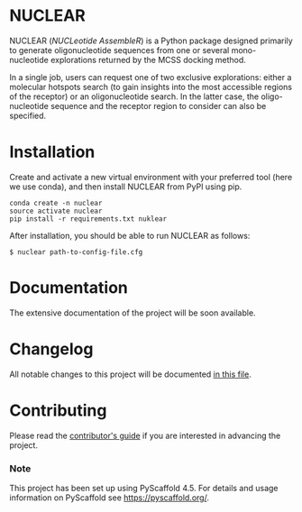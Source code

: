 # NUCLEAR
NUCLEAR (*NUCLeotide AssembleR*) is a Python package designed primarily to generate oligonucleotide sequences from one or several mono-nucleotide explorations returned by the MCSS docking method.

In a single job, users can request one of two exclusive explorations: either
a molecular hotspots search (to gain insights into the most accessible regions of the receptor) or an oligonucleotide search. In the latter case, the oligo-nucleotide sequence and the receptor region to consider can also be specified.


# Installation
Create and activate a new virtual environment with your preferred tool (here we use conda), and then install NUCLEAR from PyPI using pip.

```
conda create -n nuclear
source activate nuclear
pip install -r requirements.txt nuklear
```

After installation, you should be able to run NUCLEAR as follows:

```$ nuclear path-to-config-file.cfg```


# Documentation
The extensive documentation of the project will be soon available.


# Changelog
All notable changes to this project will be documented [in this file](https://github.com/rglez/nuclear/blob/main/CHANGELOG.md).


# Contributing
Please read the [contributor's guide](https://github.com/rglez/nuclear/blob/main/CONTRIBUTING.md) if you are interested in advancing the project.

### Note
This project has been set up using PyScaffold 4.5. For details and usage
information on PyScaffold see https://pyscaffold.org/.
